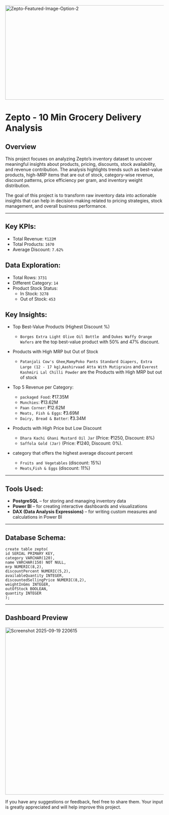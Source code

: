 <img alt="Zepto-Featured-Image-Option-2" src="https://github.com/user-attachments/assets/4b7ae26d-29c2-4878-9b86-b822d5680a56" width="1000" height="300" />



# Zepto - 10 Min Grocery Delivery Analysis

## Overview
This project focuses on analyzing Zepto’s inventory dataset to uncover meaningful insights about products, pricing, discounts, stock availability, and revenue contribution.
The analysis highlights trends such as best-value products, high-MRP items that are out of stock, category-wise revenue, discount patterns, price efficiency per gram, and inventory weight distribution.

The goal of this project is to transform raw inventory data into actionable insights that can help in decision-making related to pricing strategies, stock management, and overall business performance.

---

## Key KPIs:

- Total Revenue: `₹122M`
- Total Products: `1670`
- Average Discount: `7.62%`

## Data Exploration:

- Total Rows: `3731`
- Different Category: `14`
- Product Stock Status:
   - In Stock: `3278`
   - Out of Stock: `453`
 
## Key Insights:
 * Top Best-Value Products (Highest Discount %)
     - `Borges Extra Light Olive Oil Bottle ` and `Dukes Waffy Orange Wafers` are the top best-value product with 50% and 47% discount.


 * Products with High MRP but Out of Stock
   - `Patanjali Cow's Ghee`,`MamyPoko Pants Standard Diapers, Extra Large (12 - 17 kg)`,`Aashirvaad Atta With Mutigrains` and `Everest Kashmiri Lal Chilli Powder` are the Products with High MRP but out of stock
  
 * Top 5 Revenue per Category:
   - `packaged Food`: ₹17.35M
   - `Munchies`:  ₹13.62M
   - `Paan Corner`: ₹12.62M
   - `Meats, Fish & Eggs`: ₹3.69M
   - `Dairy, Bread & Batter`: ₹3.34M

 * Products with High Price but Low Discount
     - `Dhara Kachi Ghani Mustard Oil Jar` (Price: ₹1250, Discount: 8%)
     -  `Saffola Gold (Jar)` (Price: ₹1240, Discount: 0%).

 * category that offers the highest average discount percent
   - `Fruits and Vegetables` (discount: 15%)
   - `Meats`,`Fish & Eggs` (discount: 11%)

---

## Tools Used:
* **PostgreSQL** – for storing and managing inventory data  
* **Power BI** – for creating interactive dashboards and visualizations  
* **DAX (Data Analysis Expressions)** – for writing custom measures and calculations in Power BI
---

## Database Schema:

```
create table zepto(
id SERIAL PRIMARY KEY,
category VARCHAR(120),
name VARCHAR(150) NOT NULL,
mrp NUMERIC(8,2),
discountPercent NUMERIC(5,2),
availableQuantity INTEGER,
discountedSellingPrice NUMERIC(8,2),
weightInGms INTEGER,
outOfStock BOOLEAN,
quantity INTEGER
);
```

---

## Dashboard Preview
<img width="948" height="531" alt="Screenshot 2025-09-19 220615" src="https://github.com/user-attachments/assets/16ff6eec-3843-4ba6-adfa-3a0b5f9a58c3" />


  
If you have any suggestions or feedback, feel free to share them. Your input is greatly appreciated and will help improve this project.
